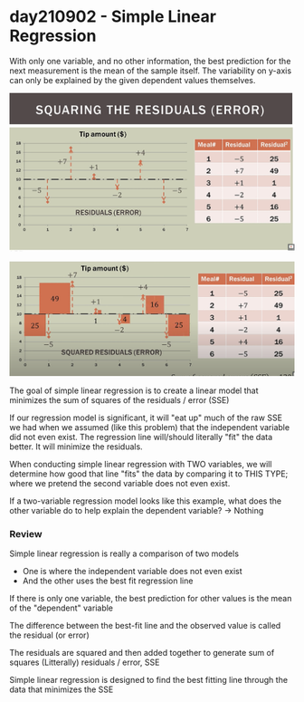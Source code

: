 # day210902 - Simple Linear Regression

With only one variable, and no other information, the best prediction for the next measurement is the mean of the sample itself. The variability on y-axis can only be explained by the given dependent values themselves.

![Untitled](day210902%20-%20Simple%20Linear%20Regression%20c1eb23f290494d4c88747408ee3afeff/Untitled.png)

![Untitled](day210902%20-%20Simple%20Linear%20Regression%20c1eb23f290494d4c88747408ee3afeff/Untitled%201.png)

The goal of simple linear regression is to create a linear model that minimizes the sum of squares of the residuals / error (SSE)

If our regression model is significant, it will "eat up" much of the raw SSE we had when we assumed (like this problem) that the independent variable did not even exist. The regression line will/should literally "fit" the data better. It will minimize the residuals.

When conducting simple linear regression with TWO variables, we will determine how good that line "fits" the data by comparing it to THIS TYPE; where we pretend the second variable does not even exist.

If a two-variable regression model looks like this example, what does the other variable do to help explain the dependent variable? → Nothing

### Review

Simple linear regression is really a comparison of two models

- One is where the independent variable does not even exist
- And the other uses the best fit regression line

If there is only one variable, the best prediction for other values is the mean of the "dependent" variable

The difference between the best-fit line and the observed value is called the residual (or error)

The residuals are squared and then added together to generate sum of squares (Litterally) residuals / error, SSE

Simple linear regression is designed to find the best fitting line through the data that minimizes the SSE